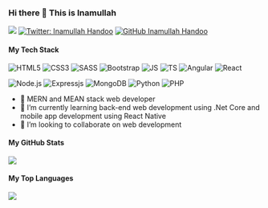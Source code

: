 ### Hi there 👋 This is Inamullah

![](https://komarev.com/ghpvc/?username=inamullah-handoo&color=brightgreen)
[![Twitter: Inamullah Handoo](https://img.shields.io/twitter/follow/InamullahJavaid?style=social)](https://twitter.com/InamullahJavaid)
[![GitHub Inamullah Handoo](https://img.shields.io/github/followers/inamullah-handoo?label=follow&style=social)](https://github.com/inamullah-handoo)

#### My Tech Stack
<img alt="HTML5" src="https://img.shields.io/badge/HTML5-DD4B25?logo=html5&logoColor=white&style=flat" /> <img alt="CSS3" src="https://img.shields.io/badge/CSS3-254BDD?logo=css3&logoColor=white&style=flat" /> <img alt="SASS" src="https://img.shields.io/badge/SASS-C76494?logo=sass&logoColor=white&style=flat" /> <img alt="Bootstrap" src="https://img.shields.io/badge/Bootstrap-563D7C?logo=bootstrap&logoColor=white&style=flat" /> <img alt="JS" src="https://img.shields.io/badge/JavaScript-EFD81D?logo=javascript&logoColor=white&style=flat" /> <img alt="TS" src="https://img.shields.io/badge/TypeScript-2F74C0?logo=typescript&logoColor=white&style=flat" /> <img alt="Angular" src="https://img.shields.io/badge/Angular-BD002E?logo=angular&logoColor=white&style=flat" /> <img alt="React" src="https://img.shields.io/badge/React-61DAFB?logo=react&logoColor=white&style=flat" />

<img alt="Node.js" src="https://img.shields.io/badge/Node.js-3E863D?logo=nodejs&logoColor=white&style=flat" /> <img alt="Expressjs" src="https://img.shields.io/badge/Express.js-2B2B2B?logo=express&logoColor=white&style=flat" /> <img alt="MongoDB" src="https://img.shields.io/badge/MongoDb-429543?logo=mongodb&logoColor=white&style=flat" /> <img alt="Python" src="https://img.shields.io/badge/Python-356A97?logo=python&logoColor=white&style=flat" /> <img alt="PHP" src="https://img.shields.io/badge/PHP-7176ae?logo=php&logoColor=white&style=flat" /> 

- 🔭 MERN and MEAN stack web developer
- 🌱 I’m currently learning back-end web development using .Net Core and mobile app development using React Native
- 👯 I’m looking to collaborate on web development

#### My GitHub Stats

![](https://github-readme-stats.vercel.app/api?username=inamullah-handoo&show_icons=true&icon_color=79ff97&text_color=9f9f9f&bg_color=151515&title_color=2cb020&count_private=true)

#### My Top Languages
[![](https://github-readme-stats.vercel.app/api/top-langs/?username=inamullah-handoo&layout=compact)](https://github.com/anuraghazra/github-readme-stats)

